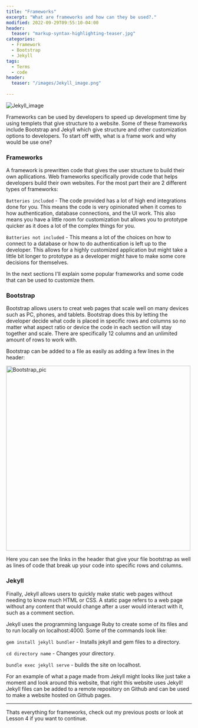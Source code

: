 ```yaml
---
title: "Frameworks"
excerpt: "What are frameworks and how can they be used?."
modified: 2022-09-29T09:55:10-04:00
header:
  teaser: "markup-syntax-highlighting-teaser.jpg"
categories: 
  - Framework
  - Bootstrap
  - Jekyll
tags: 
  - Terms
  - code
header:
  teaser: "/images/Jekyll_image.png"
  
---
```


<img src="/Project1-Resume-Blog/images/Jekyll_image.png" alt="Jekyll_image">

Frameworks can be used by developers to speed up development time by using templets that give structure to a website. Some of these frameworks include Bootstrap and Jekyll which give structure and other customization options to developers. To start off with, what is a frame work and why would be use one?

### Frameworks

A framework is prewritten code that gives the user structure to build their own apllications. Web frameworks specifically provide code that helps developers build their own websites. For the most part their are 2 different types of frameworks:

`Batteries included` - The code provided has a lot of high end integrations done for you. This means the code is very opinionated when it comes to how authentication, database connections, and the UI work. This also means you have a little room for customization but allows you to prototype quicker as it does a lot of the complex things for you.

`Batteries not included` - This means a lot of the choices on how to connect to a database or how to do authentication is left up to the developer. This allows for a highly customized application but might take a little bit longer to prototype as a developer might have to make some core decisions for themselves.

In the next sections I'll explain some popular frameworks and some code that can be used to customize them.

### Bootstrap

Bootstrap allows users to creat web pages that scale well on many devices such as PC, phones, and tablets. Bootstrap does this by letting the developer decide what code is placed in specific rows and columns so no matter what aspect ratio or device the code in each section will stay together and scale. There are specifically 12 columns and an unlimited amount of rows to work with.

Bootstrap can be added to a file as easily as adding a few lines in the header:

<img src="/Project1-Resume-Blog/images/Bootstrap_example.PNG" alt="Bootstrap_pic" width="500"/>

Here you can see the links in the header that give your file bootstrap as well as lines of code that break up your code into specific rows and columns.

### Jekyll

Finally, Jekyll allows users to quickly make static web pages without needing to know much HTML or CSS. A static page refers to a web page without any content that would change after a user would interact with it, such as a comment section.

Jekyll uses the programming language Ruby to create some of its files and to run locally on localhost:4000. Some of the commands look like:

`gem install jekyll bundler` - Installs jekyll and gem files to a directory.

`cd directory name` - Changes your directory.

`bundle exec jekyll serve` - builds the site on localhost.

For an example of what a page made from Jekyll might looks like just take a moment and look around this website, that right this website uses Jekyll! Jekyll files can be added to a remote repository on Github and can be used to make a website hosted on Github pages.

---

Thats everything for frameworks, check out my previous posts or look at Lesson 4 if you want to continue.
